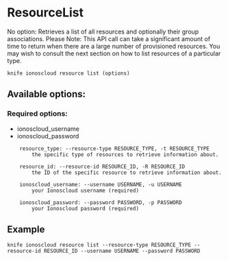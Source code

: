 # ResourceList

No option: Retrieves a list of all resources and optionally their group associations. Please Note: This API call can take a significant amount of time to return when there are a large number of provisioned resources. You may wish to consult the next section on how to list resources of a particular type.



```text
knife ionoscloud resource list (options)
```

## Available options:

### Required options:

* ionoscloud\_username
* ionoscloud\_password

```text
    resource_type: --resource-type RESOURCE_TYPE, -t RESOURCE_TYPE
        the specific type of resources to retrieve information about.

    resource_id: --resource-id RESOURCE_ID, -R RESOURCE_ID
        the ID of the specific resource to retrieve information about.

    ionoscloud_username: --username USERNAME, -u USERNAME
        your Ionoscloud username (required)

    ionoscloud_password: --password PASSWORD, -p PASSWORD
        your Ionoscloud password (required)
```
## Example

```text
knife ionoscloud resource list --resource-type RESOURCE_TYPE --resource-id RESOURCE_ID --username USERNAME --password PASSWORD
```
